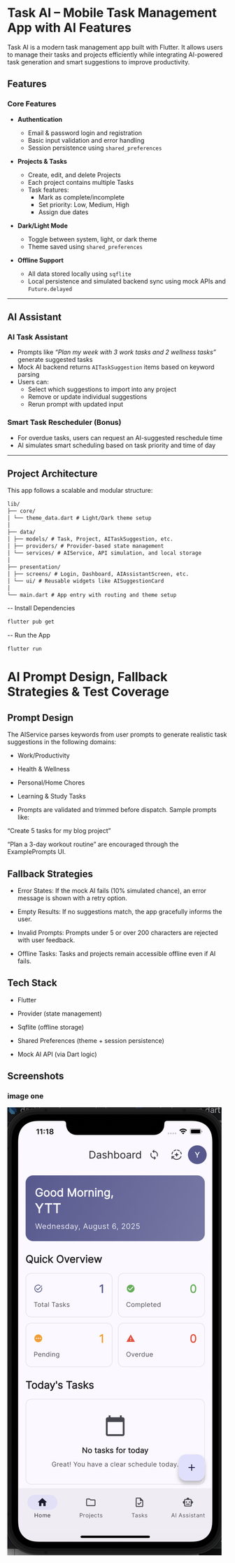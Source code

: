 # Task AI – Mobile Task Management App with AI Features

Task AI is a modern task management app built with Flutter. It allows users to manage their tasks and projects efficiently while integrating AI-powered task generation and smart suggestions to improve productivity.

## Features

### Core Features

- **Authentication**
  - Email & password login and registration
  - Basic input validation and error handling
  - Session persistence using `shared_preferences`

- **Projects & Tasks**
  - Create, edit, and delete Projects
  - Each project contains multiple Tasks
  - Task features:
    - Mark as complete/incomplete
    - Set priority: Low, Medium, High
    - Assign due dates

- **Dark/Light Mode**
  - Toggle between system, light, or dark theme
  - Theme saved using `shared_preferences`

- **Offline Support**
  - All data stored locally using `sqflite`
  - Local persistence and simulated backend sync using mock APIs and `Future.delayed`

---

## AI Assistant

### AI Task Assistant
- Prompts like _“Plan my week with 3 work tasks and 2 wellness tasks”_ generate suggested tasks
- Mock AI backend returns `AITaskSuggestion` items based on keyword parsing
- Users can:
  - Select which suggestions to import into any project
  - Remove or update individual suggestions
  - Rerun prompt with updated input

### Smart Task Rescheduler (Bonus)
- For overdue tasks, users can request an AI-suggested reschedule time
- AI simulates smart scheduling based on task priority and time of day

---

## Project Architecture

This app follows a scalable and modular structure:
```
lib/
├── core/
│ └── theme_data.dart # Light/Dark theme setup
│
├── data/
│ ├── models/ # Task, Project, AITaskSuggestion, etc.
│ ├── providers/ # Provider-based state management
│ └── services/ # AIService, API simulation, and local storage
│
├── presentation/
│ ├── screens/ # Login, Dashboard, AIAssistantScreen, etc.
│ └── ui/ # Reusable widgets like AISuggestionCard
│
└── main.dart # App entry with routing and theme setup
```

-- Install Dependencies
```bash
flutter pub get
```
-- Run the App
```bash
flutter run
```

# AI Prompt Design, Fallback Strategies & Test Coverage
## Prompt Design
The AIService parses keywords from user prompts to generate realistic task suggestions in the following domains:

- Work/Productivity

- Health & Wellness

- Personal/Home Chores

- Learning & Study Tasks

- Prompts are validated and trimmed before dispatch. Sample prompts like:

“Create 5 tasks for my blog project”

“Plan a 3-day workout routine”
are encouraged through the ExamplePrompts UI.

## Fallback Strategies
- Error States: If the mock AI fails (10% simulated chance), an error message is shown with a retry option.

- Empty Results: If no suggestions match, the app gracefully informs the user.

- Invalid Prompts: Prompts under 5 or over 200 characters are rejected with user feedback.

- Offline Tasks: Tasks and projects remain accessible offline even if AI fails.

## Tech Stack
- Flutter

- Provider (state management)

- Sqflite (offline storage)

- Shared Preferences (theme + session persistence)

- Mock AI API (via Dart logic)

## Screenshots

### image one
![image one](assets/task_image_one.png)

